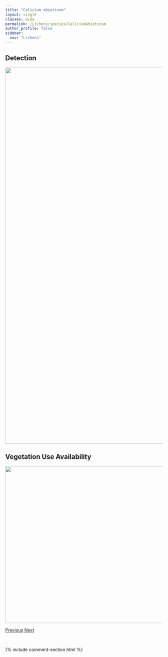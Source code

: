 ```yaml
---
title: "Calicium abietinum"
layout: single
classes: wide
permalink: /Lichens/species/CaliciumAbietinum
author_profile: false
sidebar:
  nav: "Lichens"
---
```


<h2>Detection</h2>

<a href="https://drive.google.com/uc?export=view&id=1GZ1xTHW54b-AVjj-S9NTkvE7lXxHu71m">
<img src="https://drive.google.com/uc?export=view&id=1GZ1xTHW54b-AVjj-S9NTkvE7lXxHu71m" height = "1200" width = "800">
</a>


<h2>Vegetation Use Availability</h2>

<a href="https://drive.google.com/uc?export=view&id=1544ErRHAXVOtXMoW0WDgXnUnb4I07a0V">
<img src="https://drive.google.com/uc?export=view&id=1544ErRHAXVOtXMoW0WDgXnUnb4I07a0V" height = "500" width = "1000">
</a>


<a href="/DevelopmentWebsite/Lichens/species/CaliciopsisCalicioides" class="pagination--pager" title="Caliciopsis calicioides">Previous</a> <a href="/DevelopmentWebsite/Lichens/species/CaliciumAdaequatum" class="pagination--pager" title="Calicium adaequatum">Next</a>

<p>&nbsp;</p>

{% include comment-section.html %}
